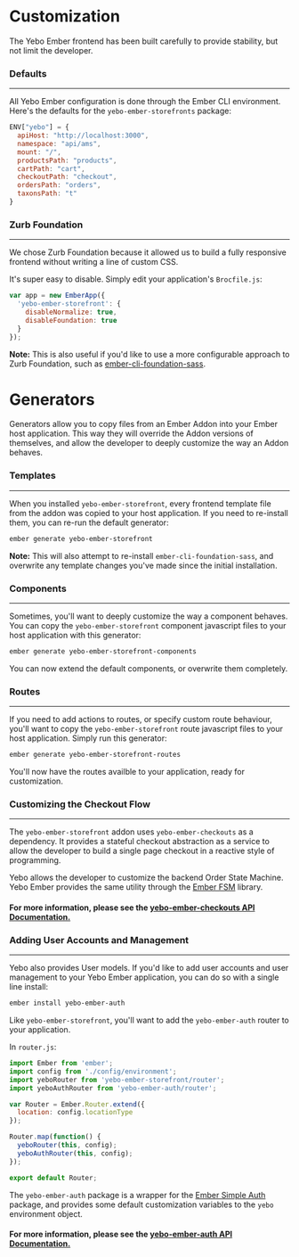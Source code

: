 # Customization

The Yebo Ember frontend has been built carefully to provide stability, but not 
limit the developer.

### Defaults
***

All Yebo Ember configuration is done through the Ember CLI environment.  Here's
the defaults for the `yebo-ember-storefronts` package:

```javascript
ENV["yebo"] = {
  apiHost: "http://localhost:3000",
  namespace: "api/ams",
  mount: "/",
  productsPath: "products",
  cartPath: "cart",
  checkoutPath: "checkout",
  ordersPath: "orders",
  taxonsPath: "t"
}
```

### Zurb Foundation
***

We chose Zurb Foundation because it allowed us to build a fully responsive 
frontend without writing a line of custom CSS.

It's super easy to disable.  Simply edit your application's
`Brocfile.js`:

```javascript
var app = new EmberApp({
  'yebo-ember-storefront': {
    disableNormalize: true,
    disableFoundation: true
  }
});
```
**Note:** This is also useful if you'd like to use a more configurable approach
to Zurb Foundation, such as [ember-cli-foundation-sass](https://github.com/artificialio/ember-cli-foundation-sass).

# Generators

Generators allow you to copy files from an Ember Addon into your Ember host 
application.  This way they will override the Addon versions of themselves, and
allow the developer to deeply customize the way an Addon behaves.

### Templates
***

When you installed `yebo-ember-storefront`, every frontend template file from
the addon was copied to your host application.  If you need to re-install them,
you can re-run the default generator:

```bash
ember generate yebo-ember-storefront
```

**Note:** This will also attempt to re-install `ember-cli-foundation-sass`, and
overwrite any template changes you've made since the initial installation.

### Components
***

Sometimes, you'll want to deeply customize the way a component behaves.  You can
copy the `yebo-ember-storefront` component javascript files to your host
application with this generator: 

```bash
ember generate yebo-ember-storefront-components
```

You can now extend the default components, or overwrite them completely.

### Routes
***

If you need to add actions to routes, or specify custom route behaviour, you'll
want to copy the `yebo-ember-storefront` route javascript files to your host
application.  Simply run this generator:

```bash
ember generate yebo-ember-storefront-routes
```

You'll now have the routes availble to your application, ready for
customization.

### Customizing the Checkout Flow
***

The `yebo-ember-storefront` addon uses `yebo-ember-checkouts` as a dependency.
It provides a stateful checkout abstraction as a service to allow the developer
to build a single page checkout in a reactive style of programming.

Yebo allows the developer to customize the backend Order State Machine.  Yebo
Ember provides the same utility through the [Ember FSM](https://github.com/heycarsten/ember-fsm)
library.

#### **For more information, please see the [yebo-ember-checkouts API Documentation.](http://www.yebo-ember.com/checkouts/index.html)**

### Adding User Accounts and Management 
***

Yebo also provides User models.  If you'd like to add user accounts and user
management to your Yebo Ember application, you can do so with a single line
install:

```bash
ember install yebo-ember-auth
```

Like `yebo-ember-storefront`, you'll want to add the `yebo-ember-auth` router
to your application.

In `router.js`:

```javascript
import Ember from 'ember';
import config from './config/environment';
import yeboRouter from 'yebo-ember-storefront/router';
import yeboAuthRouter from 'yebo-ember-auth/router';

var Router = Ember.Router.extend({
  location: config.locationType
});

Router.map(function() {
  yeboRouter(this, config);
  yeboAuthRouter(this, config);
});

export default Router;
```

The `yebo-ember-auth` package is a wrapper for the 
[Ember Simple Auth](https://github.com/simplabs/ember-simple-auth) package, and 
provides some default customization variables to the `yebo` environment object.

#### **For more information, please see the [yebo-ember-auth API Documentation.](http://www.yebo-ember.com/auth/index.html)**
